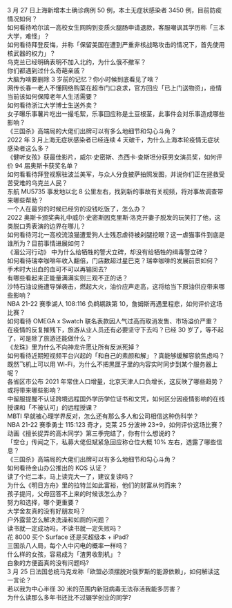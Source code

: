 3 月 27 日上海新增本土确诊病例 50 例，本土无症状感染者 3450 例，目前防疫情况如何？  
如何看待哈尔滨一高校女生网购到变质火腿肠申请退款，客服嘲讽其学历称「三本大学，难怪」？  
如何看待拜登反悔，并称「保留美国在遭到严重非核战略攻击的情况下，首先使用核武器的权力」？  
乌克兰已经明确表明不加入北约，为什么俄不撤军？  
你们都遇到过什么奇葩亲戚？  
大脑为啥要删除 3 岁前的记忆？你小时候到底看见了啥？  
网传长春一老人不懂网络购菜在超市门口哀求，官方回应「已上门送物资」，疫情当前该如何保障老年人生活需要？  
如何看待浙江大学博士生送外卖？  
女子曝乐事薯片吃出一撮毛絮，乐事回应称是土豆根茎，此事件会对乐事造成哪些影响？  
《三国杀》高端局的大佬们出牌可以有多么地细节和勾心斗角？  
2022 年 3 月上海无症状感染者已经连续 4 天破千，为什么上海本轮疫情无症状感染者这么多？  
《健听女孩》获最佳影片，威尔·史密斯、杰西卡·查斯坦分获男女演员奖，如何评价 94 届奥斯卡获奖名单？  
如何看看待拜登视察驻波兰美军，与众人分食披萨拍照发图，并说你们正在拯救受苦受难的乌克兰人民？  
东航 MU5735 事发地以北 8 公里左右，找到新的事故有关视频，将对事故调查带来哪些帮助？  
一个人在最穷的时候已经穷的没钱吃饭了，怎么办？  
2022 奥斯卡颁奖典礼中威尔·史密斯因克里斯·洛克开妻子脱发的玩笑打了他，这类脱口秀表演的边界在哪儿？  
如何看待河北一高校流浪猫遭爱狗人士残忍虐待被剁腿挖眼？这一虐猫事件到底是谁所为？目前事情进展如何？  
《湄公河行动》 中为什么给牺牲的警犬立碑，却没有给牺牲的缉毒警立碑？  
如何看待瑞幸咖啡年收入翻倍，门店数超过星巴克？瑞幸咖啡的发展前景如何？  
手术时大出血的血可不可以再输回去?  
有哪些看起来正能量满满实则三观不正的话？  
沙特石油设施遭导弹袭击，燃起大火，油价应声走高，这将给当下原油供应带来哪些影响？  
NBA 21-22 赛季湖人 108:116 负鹈鹕跌第 10，詹姆斯再遇里程悲，如何评价这场比赛？  
如何看待 OMEGA x Swatch 联名表款因人气过高而取消发售、市场溢价严重？  
在疫情的反复摧残下，旅游从业人员还有必要坚守下去吗？已经 30 岁了，等不起了，可是除了旅游还能做什么？  
《龙珠》里为什么不向神龙许愿让所有反派死掉？  
如何看待近期短视频平台兴起的「和自己的素颜和解」？真能够缓解容貌焦虑吗？  
既然飞机上可以用 Wi-Fi，为什么不把黑匣子里的内容实时同步到某个服务器上呢？  
各省区市公布 2021 年常住人口增量，北京天津人口负增长，这反映了哪些趋势？或将带来哪些影响？  
中留服提醒不认证跨境远程国外学历学位证书和文凭，如何区分因疫情影响的在线授课和「不被认可」的远程授课？  
MBTI 早就被心理学界反对，怎么还有那么多人和公司相信这种伪科学？  
NBA 21-22 赛季勇士 115:123 奇才，克莱 25 分波神 23+9，如何评价这场比赛？  
动画《擅长捉弄的高木同学》第三季完结了，你有什么想说的？  
「空仓」传闻之下，私募大佬但斌紧急回应称仓位大概 10% 左右，透露了哪些信息？  
《三国杀》高端局的大佬们出牌可以有多么地细节和勾心斗角？  
如何看待金山办公推出的 KOS 认证？  
读了个烂二本，马上读完大一了，建议复读吗？  
为什么《明日方舟》里的拉特兰如此富裕，他们的财富从何而来？  
孩子提问，父母回答不上来的时候该怎么办？  
努力和选择，哪个更重要？  
大学舍友真的没有好朋友吗？  
户外露营怎么解决洗澡和如厕的问题？  
读书就一定成功吗，不读书就一定失败吗？  
花 8000 买个 Surface 还是买超级本 + iPad?  
三国杀八人局，每个人中闪电的概率一样吗？  
什么样的女孩，容易成为「渣男收割机」？  
白象的方便面真的没有问题吗?  
3 月 25 日法国总统马克龙称「欧盟必须摆脱对俄罗斯的能源依赖」，如何解读这一言论？  
若以我为中心半径 30 米的范围内新冠病毒无法存活我能多厉害？  
为什么读那么多年书还比不过辍学创业的同学?  
